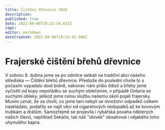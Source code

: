 ```yaml
---
title: Čištění dřevnice 2022
description: 
published: true
date: 2022-09-06T19:22:54.632Z
tags: 
editor: markdown
dateCreated: 2022-09-06T19:22:42.996Z
---
```


# Frajerské čištění břehů dřevnice
V sobotu 9. dubna jsme se po odmlce setkali na tradiční akci našeho střediska — Čištění břehů dřevnice. Přestože do poslední chvíle to s počasím vypadalo dost bídně, nakonec nám přálo štěstí a břehy jsme vyčistili od kopy nepořádku se suchým oblečením, v případě Ontaria se suchými obleky, jelikož jsme celou službu našemu okolí pojali frajersky.
Musím uznat, že za chvíli, co jsme tam nebyli se množství odpadků celkem naskládalo, podařily se najít věci od cigaretových nedopalků až ke kovovým trubkám a drátům. Samozřejmě se projevila i rybářská povaha některých našich členů, například Sekáče, tak náš "úlovek" obsahoval i nějakého toho uhynulého kapra.